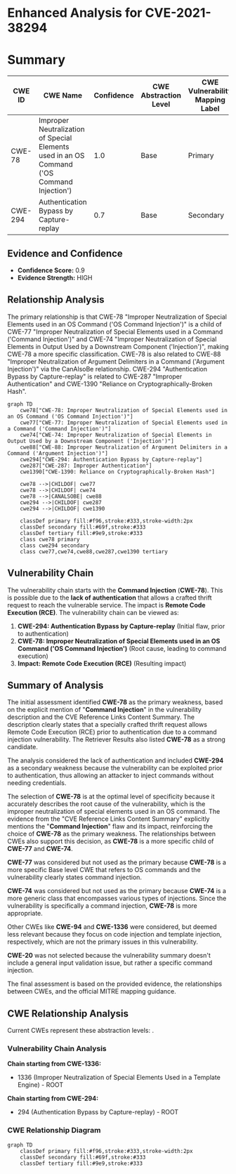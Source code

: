 # Enhanced Analysis for CVE-2021-38294

# Summary
| CWE ID | CWE Name | Confidence | CWE Abstraction Level | CWE Vulnerability Mapping Label | CWE-Vulnerability Mapping Notes |
|---|---|---|---|---|---|
| CWE-78 | Improper Neutralization of Special Elements used in an OS Command ('OS Command Injection') | 1.0 | Base | Primary | Allowed |
| CWE-294 | Authentication Bypass by Capture-replay | 0.7 | Base | Secondary | Allowed |

## Evidence and Confidence

*   **Confidence Score:** 0.9
*   **Evidence Strength:** HIGH

## Relationship Analysis
The primary relationship is that CWE-78 "Improper Neutralization of Special Elements used in an OS Command ('OS Command Injection')" is a child of CWE-77 "Improper Neutralization of Special Elements used in a Command ('Command Injection')" and CWE-74 "Improper Neutralization of Special Elements in Output Used by a Downstream Component ('Injection')", making CWE-78 a more specific classification. CWE-78 is also related to CWE-88 "Improper Neutralization of Argument Delimiters in a Command ('Argument Injection')" via the CanAlsoBe relationship. CWE-294 "Authentication Bypass by Capture-replay" is related to CWE-287 "Improper Authentication" and CWE-1390 "Reliance on Cryptographically-Broken Hash".

```mermaid
graph TD
    cwe78["CWE-78: Improper Neutralization of Special Elements used in an OS Command ('OS Command Injection')"]
    cwe77["CWE-77: Improper Neutralization of Special Elements used in a Command ('Command Injection')"]
    cwe74["CWE-74: Improper Neutralization of Special Elements in Output Used by a Downstream Component ('Injection')"]
    cwe88["CWE-88: Improper Neutralization of Argument Delimiters in a Command ('Argument Injection')"]
    cwe294["CWE-294: Authentication Bypass by Capture-replay"]
    cwe287["CWE-287: Improper Authentication"]
    cwe1390["CWE-1390: Reliance on Cryptographically-Broken Hash"]

    cwe78 -->|CHILDOF| cwe77
    cwe78 -->|CHILDOF| cwe74
    cwe78 -->|CANALSOBE| cwe88
    cwe294 -->|CHILDOF| cwe287
    cwe294 -->|CHILDOF| cwe1390

    classDef primary fill:#f96,stroke:#333,stroke-width:2px
    classDef secondary fill:#69f,stroke:#333
    classDef tertiary fill:#9e9,stroke:#333
    class cwe78 primary
    class cwe294 secondary
    class cwe77,cwe74,cwe88,cwe287,cwe1390 tertiary
```

## Vulnerability Chain
The vulnerability chain starts with the **Command Injection** (**CWE-78**). This is possible due to the **lack of authentication** that allows a crafted thrift request to reach the vulnerable service. The impact is **Remote Code Execution (RCE)**. The vulnerability chain can be viewed as:

1.  **CWE-294: Authentication Bypass by Capture-replay** (Initial flaw, prior to authentication)
2.  **CWE-78: Improper Neutralization of Special Elements used in an OS Command ('OS Command Injection')** (Root cause, leading to command execution)
3.  **Impact: Remote Code Execution (RCE)** (Resulting impact)

## Summary of Analysis
The initial assessment identified **CWE-78** as the primary weakness, based on the explicit mention of "**Command Injection**" in the vulnerability description and the CVE Reference Links Content Summary. The description clearly states that a specially crafted thrift request allows Remote Code Execution (RCE) prior to authentication due to a command injection vulnerability. The Retriever Results also listed **CWE-78** as a strong candidate.

The analysis considered the lack of authentication and included **CWE-294** as a secondary weakness because the vulnerability can be exploited prior to authentication, thus allowing an attacker to inject commands without needing credentials.

The selection of **CWE-78** is at the optimal level of specificity because it accurately describes the root cause of the vulnerability, which is the improper neutralization of special elements used in an OS command. The evidence from the "CVE Reference Links Content Summary" explicitly mentions the "**Command Injection**" flaw and its impact, reinforcing the choice of **CWE-78** as the primary weakness. The relationships between CWEs also support this decision, as **CWE-78** is a more specific child of **CWE-77** and **CWE-74**.

**CWE-77** was considered but not used as the primary because **CWE-78** is a more specific Base level CWE that refers to OS commands and the vulnerability clearly states command injection.

**CWE-74** was considered but not used as the primary because **CWE-74** is a more generic class that encompasses various types of injections. Since the vulnerability is specifically a command injection, **CWE-78** is more appropriate.

Other CWEs like **CWE-94** and **CWE-1336** were considered, but deemed less relevant because they focus on code injection and template injection, respectively, which are not the primary issues in this vulnerability.

**CWE-20** was not selected because the vulnerability summary doesn't include a general input validation issue, but rather a specific command injection.

The final assessment is based on the provided evidence, the relationships between CWEs, and the official MITRE mapping guidance.


## CWE Relationship Analysis

Current CWEs represent these abstraction levels: .


### Vulnerability Chain Analysis

**Chain starting from CWE-1336:**
- 1336 (Improper Neutralization of Special Elements Used in a Template Engine) - ROOT


**Chain starting from CWE-294:**
- 294 (Authentication Bypass by Capture-replay) - ROOT



### CWE Relationship Diagram

```mermaid
graph TD
    classDef primary fill:#f96,stroke:#333,stroke-width:2px
    classDef secondary fill:#69f,stroke:#333
    classDef tertiary fill:#9e9,stroke:#333
```